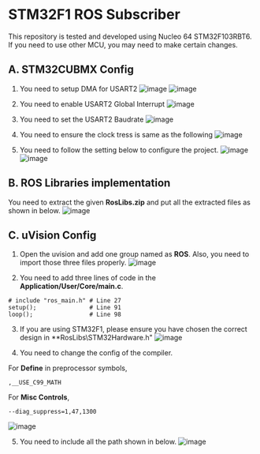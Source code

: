 # STM32F1 ROS Subscriber

This repository is tested and developed using Nucleo 64 STM32F103RBT6. If you need to use other MCU, you may need to make certain changes.

## A. STM32CUBMX Config
1) You need to setup DMA for USART2
![image](https://github.com/vincent51689453/IC382-ROS-STM32/blob/stm32-f1/git_image/01_dma_rx.PNG)
![image](https://github.com/vincent51689453/IC382-ROS-STM32/blob/stm32-f1/git_image/01_dma_tx.PNG)

2) You need to enable USART2 Global Interrupt
![image](https://github.com/vincent51689453/IC382-ROS-STM32/blob/stm32-f1/git_image/02_uart_it.PNG)

3) You need to set the USART2 Baudrate
![image](https://github.com/vincent51689453/IC382-ROS-STM32/blob/stm32-f1/git_image/03_uart_baud.PNG)

4) You need to ensure the clock tress is same as the following
![image](https://github.com/vincent51689453/IC382-ROS-STM32/blob/stm32-f1/git_image/10-clock_tree.PNG)

5) You need to follow the setting below to configure the project.
![image](https://github.com/vincent51689453/IC382-ROS-STM32/blob/stm32-f1/git_image/04_project_setting.PNG)
![image](https://github.com/vincent51689453/IC382-ROS-STM32/blob/stm32-f1/git_image/05_code_gen.PNG)

## B. ROS Libraries implementation
You need to extract the given **RosLibs.zip** and put all the extracted files as shown in below.
![image](https://github.com/vincent51689453/IC382-ROS-STM32/blob/stm32-f1/git_image/06-extract_zip.PNG)

## C. uVision Config
1) Open the uvision and add one group named as **ROS**. Also, you need to import those three files properly.
![image](https://github.com/vincent51689453/IC382-ROS-STM32/blob/stm32-f1/git_image/07-add_group.PNG)

2) You need to add three lines of code in the **Application/User/Core/main.c**.
```
# include "ros_main.h" # Line 27
setup();               # Line 91
loop();                # Line 98
```

3) If you are using STM32F1, please ensure you have chosen the correct design in **RosLibs\STM32Hardware.h"
![image](https://github.com/vincent51689453/IC382-ROS-STM32/blob/stm32-f1/git_image/11-stm32hardware.PNG)

4) You need to change the config of the compiler.

For **Define** in preprocessor symbols,
```
,__USE_C99_MATH 
```
For **Misc Controls**,
```
--diag_suppress=1,47,1300
```
![image](https://github.com/vincent51689453/IC382-ROS-STM32/blob/stm32-f1/git_image/08-compiler_config.PNG)

5) You need to include all the path shown in below.
![image](https://github.com/vincent51689453/IC382-ROS-STM32/blob/stm32-f1/git_image/09-add_path.PNG)